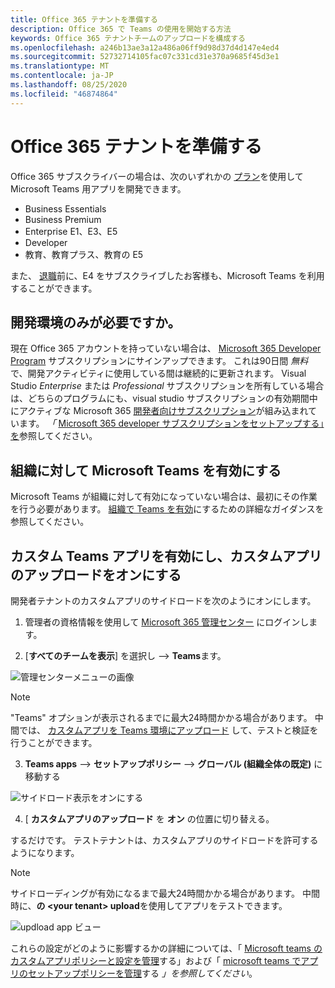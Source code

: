 ```yaml
---
title: Office 365 テナントを準備する
description: Office 365 で Teams の使用を開始する方法
keywords: Office 365 テナントチームのアップロードを構成する
ms.openlocfilehash: a246b13ae3a12a486a06ff9d98d37d4d147e4ed4
ms.sourcegitcommit: 52732714105fac07c331cd31e370a9685f45d3e1
ms.translationtype: MT
ms.contentlocale: ja-JP
ms.lasthandoff: 08/25/2020
ms.locfileid: "46874864"
---
```

# <a name="prepare-your-office-365-tenant"></a>Office 365 テナントを準備する

Office 365 サブスクライバーの場合は、次のいずれかの [プラン](https://products.office.com/business/compare-more-office-365-for-business-plans)を使用して Microsoft Teams 用アプリを開発できます。

* Business Essentials
* Business Premium
* Enterprise E1、E3、E5
* Developer
* 教育、教育プラス、教育の E5

また、 [退職](https://support.office.com//article/important-information-for-office-365-enterprise-e4-customers-f9572348-43a2-43fa-a3d8-3b6c9c042147)前に、E4 をサブスクライブしたお客様も、Microsoft Teams を利用することができます。

## <a name="just-need-a-development-environment"></a>開発環境のみが必要ですか。

現在 Office 365 アカウントを持っていない場合は、 [Microsoft 365 Developer Program](https://developer.microsoft.com/microsoft-365/dev-program) サブスクリプションにサインアップできます。 これは90日間 *無料* で、開発アクティビティに使用している間は継続的に更新されます。 Visual Studio *Enterprise* または *Professional* サブスクリプションを所有している場合は、どちらのプログラムにも、visual studio サブスクリプションの有効期間中にアクティブな Microsoft 365 [開発者向けサブスクリプション](https://aka.ms/MyVisualStudioBenefits)が組み込まれています。 *「* [Microsoft 365 developer サブスクリプションをセットアップする」を](https://docs.microsoft.com/office/developer-program/office-365-developer-program-get-started)参照してください。

## <a name="enable-microsoft-teams-for-your-organization"></a>組織に対して Microsoft Teams を有効にする 

Microsoft Teams が組織に対して有効になっていない場合は、最初にその作業を行う必要があります。 [組織で Teams を有効](/microsoftteams/enable-features-office-365)にするための詳細なガイダンスを参照してください。

## <a name="enable-custom-teams-apps-and-turn-on-custom-app-uploading"></a>カスタム Teams アプリを有効にし、カスタムアプリのアップロードをオンにする

開発者テナントのカスタムアプリのサイドロードを次のようにオンにします。

1. 管理者の資格情報を使用して [Microsoft 365 管理センター](https://admin.microsoft.com/Adminportal/Home?source=applauncher#/homepage#/) にログインします。 

2. [**すべてのチームを表示**] を選択し  -->  **Teams**ます。 

![管理センターメニューの画像](~/assets/images/prepare-test-tenant/admin-center.png)

> [!Note] 
> "Teams" オプションが表示されるまでに最大24時間かかる場合があります。 中間では、 [カスタムアプリを Teams 環境にアップロード](/microsoftteams/upload-custom-apps#validate) して、テストと検証を行うことができます。

3. **Teams apps**  -->  **セットアップポリシー**  -->  **グローバル (組織全体の既定)** に移動する  

![サイドロード表示をオンにする](~/assets/images/prepare-test-tenant/turn-on-sideload.png)

4. [ **カスタムアプリのアップロード** を **オン** の位置に切り替える。

するだけです。 テストテナントは、カスタムアプリのサイドロードを許可するようになります。

> [!Note] 
> サイドローディングが有効になるまで最大24時間かかる場合があります。 中間時に、**の \<your tenant> upload**を使用してアプリをテストできます。

![updload app ビュー](~/assets/images/prepare-test-tenant/upload-for-contoso.png)

これらの設定がどのように影響するかの詳細については、「 [Microsoft teams のカスタムアプリポリシーと設定を管理](https://docs.microsoft.com/microsoftteams/teams-custom-app-policies-and-settings)する」および「 [microsoft teams でアプリのセットアップポリシーを管理](https://docs.microsoft.com/microsoftteams/teams-app-setup-policies)する *」を参照してください*。
